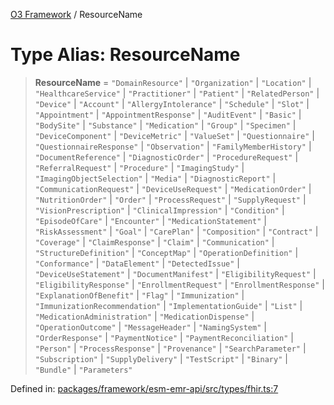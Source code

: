 [O3 Framework](../API.md) / ResourceName

# Type Alias: ResourceName

> **ResourceName** = `"DomainResource"` \| `"Organization"` \| `"Location"` \| `"HealthcareService"` \| `"Practitioner"` \| `"Patient"` \| `"RelatedPerson"` \| `"Device"` \| `"Account"` \| `"AllergyIntolerance"` \| `"Schedule"` \| `"Slot"` \| `"Appointment"` \| `"AppointmentResponse"` \| `"AuditEvent"` \| `"Basic"` \| `"BodySite"` \| `"Substance"` \| `"Medication"` \| `"Group"` \| `"Specimen"` \| `"DeviceComponent"` \| `"DeviceMetric"` \| `"ValueSet"` \| `"Questionnaire"` \| `"QuestionnaireResponse"` \| `"Observation"` \| `"FamilyMemberHistory"` \| `"DocumentReference"` \| `"DiagnosticOrder"` \| `"ProcedureRequest"` \| `"ReferralRequest"` \| `"Procedure"` \| `"ImagingStudy"` \| `"ImagingObjectSelection"` \| `"Media"` \| `"DiagnosticReport"` \| `"CommunicationRequest"` \| `"DeviceUseRequest"` \| `"MedicationOrder"` \| `"NutritionOrder"` \| `"Order"` \| `"ProcessRequest"` \| `"SupplyRequest"` \| `"VisionPrescription"` \| `"ClinicalImpression"` \| `"Condition"` \| `"EpisodeOfCare"` \| `"Encounter"` \| `"MedicationStatement"` \| `"RiskAssessment"` \| `"Goal"` \| `"CarePlan"` \| `"Composition"` \| `"Contract"` \| `"Coverage"` \| `"ClaimResponse"` \| `"Claim"` \| `"Communication"` \| `"StructureDefinition"` \| `"ConceptMap"` \| `"OperationDefinition"` \| `"Conformance"` \| `"DataElement"` \| `"DetectedIssue"` \| `"DeviceUseStatement"` \| `"DocumentManifest"` \| `"EligibilityRequest"` \| `"EligibilityResponse"` \| `"EnrollmentRequest"` \| `"EnrollmentResponse"` \| `"ExplanationOfBenefit"` \| `"Flag"` \| `"Immunization"` \| `"ImmunizationRecommendation"` \| `"ImplementationGuide"` \| `"List"` \| `"MedicationAdministration"` \| `"MedicationDispense"` \| `"OperationOutcome"` \| `"MessageHeader"` \| `"NamingSystem"` \| `"OrderResponse"` \| `"PaymentNotice"` \| `"PaymentReconciliation"` \| `"Person"` \| `"ProcessResponse"` \| `"Provenance"` \| `"SearchParameter"` \| `"Subscription"` \| `"SupplyDelivery"` \| `"TestScript"` \| `"Binary"` \| `"Bundle"` \| `"Parameters"`

Defined in: [packages/framework/esm-emr-api/src/types/fhir.ts:7](https://github.com/openmrs/openmrs-esm-core/blob/main/packages/framework/esm-emr-api/src/types/fhir.ts#L7)

